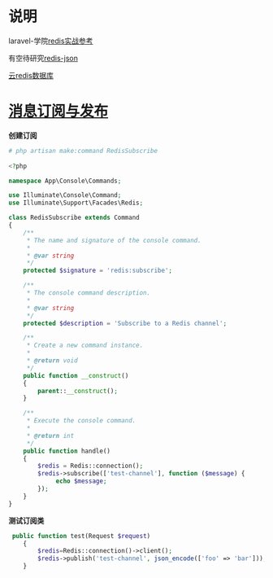 # 说明



laravel-学院[redis实战参考](https://laravelacademy.org/books/high-performance-redis)

有空待研究[redis-json](https://oss.redis.com/redisjson/)

[云redis数据库](https://app.redislabs.com/#/subscriptions/subscription/1703229/bdb)



# [消息订阅与发布](https://learnku.com/docs/laravel/8.x/redis/9405#08edd9)

**创建订阅**

```php
# php artisan make:command RedisSubscribe
    
<?php

namespace App\Console\Commands;

use Illuminate\Console\Command;
use Illuminate\Support\Facades\Redis;

class RedisSubscribe extends Command
{
    /**
     * The name and signature of the console command.
     *
     * @var string
     */
    protected $signature = 'redis:subscribe';

    /**
     * The console command description.
     *
     * @var string
     */
    protected $description = 'Subscribe to a Redis channel';

    /**
     * Create a new command instance.
     *
     * @return void
     */
    public function __construct()
    {
        parent::__construct();
    }

    /**
     * Execute the console command.
     *
     * @return int
     */
    public function handle()
    {
        $redis = Redis::connection();
        $redis->subscribe(['test-channel'], function ($message) {
             echo $message;
        });
    }
}    
```

**测试订阅类**

```php
 public function test(Request $request)
    {
        $redis=Redis::connection()->client();
        $redis->publish('test-channel', json_encode(['foo' => 'bar']));
    }
```

